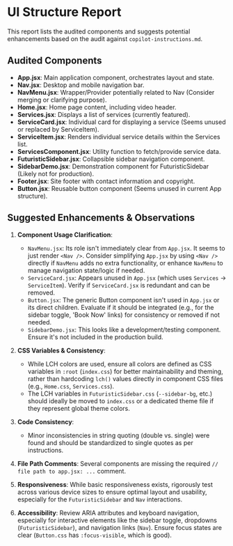 # UI Structure Report

This report lists the audited components and suggests potential enhancements based on the audit against `copilot-instructions.md`.

## Audited Components

-   **App.jsx**: Main application component, orchestrates layout and state.
-   **Nav.jsx**: Desktop and mobile navigation bar.
-   **NavMenu.jsx**: Wrapper/Provider potentially related to Nav (Consider merging or clarifying purpose).
-   **Home.jsx**: Home page content, including video header.
-   **Services.jsx**: Displays a list of services (currently featured).
-   **ServiceCard.jsx**: Individual card for displaying a service (Seems unused or replaced by ServiceItem).
-   **ServiceItem.jsx**: Renders individual service details within the Services list.
-   **ServicesComponent.jsx**: Utility function to fetch/provide service data.
-   **FuturisticSidebar.jsx**: Collapsible sidebar navigation component.
-   **SidebarDemo.jsx**: Demonstration component for FuturisticSidebar (Likely not for production).
-   **Footer.jsx**: Site footer with contact information and copyright.
-   **Button.jsx**: Reusable button component (Seems unused in current App structure).

## Suggested Enhancements & Observations

1.  **Component Usage Clarification**:
    *   `NavMenu.jsx`: Its role isn't immediately clear from `App.jsx`. It seems to just render `<Nav />`. Consider simplifying `App.jsx` by using `<Nav />` directly if `NavMenu` adds no extra functionality, or enhance `NavMenu` to manage navigation state/logic if needed.
    *   `ServiceCard.jsx`: Appears unused in `App.jsx` (which uses `Services` -> `ServiceItem`). Verify if `ServiceCard.jsx` is redundant and can be removed.
    *   `Button.jsx`: The generic Button component isn't used in `App.jsx` or its direct children. Evaluate if it should be integrated (e.g., for the sidebar toggle, 'Book Now' links) for consistency or removed if not needed.
    *   `SidebarDemo.jsx`: This looks like a development/testing component. Ensure it's not included in the production build.

2.  **CSS Variables & Consistency**:
    *   While LCH colors are used, ensure all colors are defined as CSS variables in `:root` (`index.css`) for better maintainability and theming, rather than hardcoding `lch()` values directly in component CSS files (e.g., `Home.css`, `Services.css`).
    *   The LCH variables in `FuturisticSidebar.css` (`--sidebar-bg`, etc.) should ideally be moved to `index.css` or a dedicated theme file if they represent global theme colors.

3.  **Code Consistency**:
    *   Minor inconsistencies in string quoting (double vs. single) were found and should be standardized to single quotes as per instructions.

4.  **File Path Comments**: Several components are missing the required `// file path to app.jsx: ...` comment.

5.  **Responsiveness**: While basic responsiveness exists, rigorously test across various device sizes to ensure optimal layout and usability, especially for the `FuturisticSidebar` and `Nav` interactions.

6.  **Accessibility**: Review ARIA attributes and keyboard navigation, especially for interactive elements like the sidebar toggle, dropdowns (`FuturisticSidebar`), and navigation links (`Nav`). Ensure focus states are clear (`Button.css` has `:focus-visible`, which is good).
